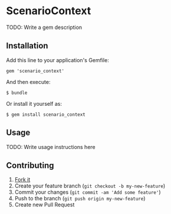 # ScenarioContext

TODO: Write a gem description

## Installation

Add this line to your application's Gemfile:

    gem 'scenario_context'

And then execute:

    $ bundle

Or install it yourself as:

    $ gem install scenario_context

## Usage

TODO: Write usage instructions here

## Contributing

1. [Fork it](http://github.com/erran/scenario_context/fork)
2. Create your feature branch (`git checkout -b my-new-feature`)
3. Commit your changes (`git commit -am 'Add some feature'`)
4. Push to the branch (`git push origin my-new-feature`)
5. Create new Pull Request
